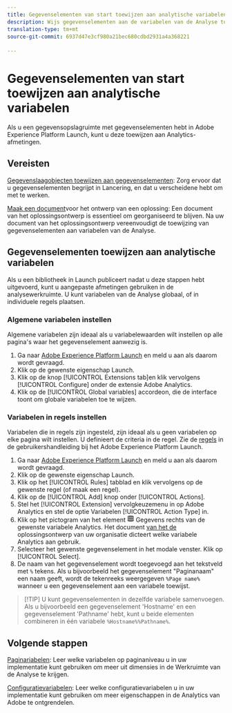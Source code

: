 ```yaml
---
title: Gegevenselementen van start toewijzen aan analytische variabelen
description: Wijs gegevenselementen aan de variabelen van de Analyse toe zodat u hen als afmetingen in de Werkruimte van de Analyse kunt gebruiken.
translation-type: tm+mt
source-git-commit: 6937d47e3cf980a21bec680cdbd2931a4a368221

---
```



# Gegevenselementen van start toewijzen aan analytische variabelen

Als u een gegevensopslagruimte met gegevenselementen hebt in Adobe Experience Platform Launch, kunt u deze toewijzen aan Analytics-afmetingen.

## Vereisten

[Gegevenslaagobjecten toewijzen aan gegevenselementen](layer-to-elements.md): Zorg ervoor dat u gegevenselementen begrijpt in Lancering, en dat u verscheidene hebt om met te werken.

[Maak een document](../prepare/solution-design.md)voor het ontwerp van een oplossing: Een document van het oplossingsontwerp is essentieel om georganiseerd te blijven. Na uw document van het oplossingsontwerp vereenvoudigt de toewijzing van gegevenselementen aan variabelen van de Analyse.

## Gegevenselementen toewijzen aan analytische variabelen

Als u een bibliotheek in Launch publiceert nadat u deze stappen hebt uitgevoerd, kunt u aangepaste afmetingen gebruiken in de analysewerkruimte. U kunt variabelen van de Analyse globaal, of in individuele regels plaatsen.

### Algemene variabelen instellen

Algemene variabelen zijn ideaal als u variabelewaarden wilt instellen op alle pagina&#39;s waar het gegevenselement aanwezig is.

1. Ga naar [Adobe Experience Platform Launch](https://launch.adobe.com) en meld u aan als daarom wordt gevraagd.
1. Klik op de gewenste eigenschap Launch.
1. Klik op de knop [!UICONTROL Extensions tab]en klik vervolgens [!UICONTROL Configure] onder de extensie Adobe Analytics.
1. Klik op de [!UICONTROL Global variables] accordeon, die de interface toont om globale variabelen toe te wijzen.

### Variabelen in regels instellen

Variabelen die in regels zijn ingesteld, zijn ideaal als u geen variabelen op elke pagina wilt instellen. U definieert de criteria in de regel. Zie de [regels](https://docs.adobe.com/content/help/en/launch/using/reference/manage-resources/rules.html) in de gebruikershandleiding bij het Adobe Experience Platform Launch.

1. Ga naar [Adobe Experience Platform Launch](https://launch.adobe.com) en meld u aan als daarom wordt gevraagd.
1. Klik op de gewenste eigenschap Launch.
1. Klik op het [!UICONTROL Rules] tabblad en klik vervolgens op de gewenste regel (of maak een regel).
1. Klik op de [!UICONTROL Add] knop onder [!UICONTROL Actions].
1. Stel het [!UICONTROL Extension] vervolgkeuzemenu in op Adobe Analytics en stel de optie Variabelen [!UICONTROL Action Type] in.
1. Klik op het pictogram van het element ![](assets/data-element.png) Gegevens rechts van de gewenste variabele Analytics. Het document [van het de](../prepare/solution-design.md) oplossingsontwerp van uw organisatie dicteert welke variabele Analytics aan gebruik.
1. Selecteer het gewenste gegevenselement in het modale venster. Klik op [!UICONTROL Select].
1. De naam van het gegevenselement wordt toegevoegd aan het tekstveld met `%` tekens. Als u bijvoorbeeld het gegevenselement &quot;Paginanaam&quot; een naam geeft, wordt de tekenreeks weergegeven `%Page name%` wanneer u een gegevenselement aan een variabele toewijst.

> [!TIP] U kunt gegevenselementen in dezelfde variabele samenvoegen. Als u bijvoorbeeld een gegevenselement &#39;Hostname&#39; en een gegevenselement &#39;Pathname&#39; hebt, kunt u beide elementen combineren in één variabele `%Hostname%%Pathname%`.

## Volgende stappen

[Paginariabelen](../vars/page-vars/page-variables.md): Leer welke variabelen op paginaniveau u in uw implementatie kunt gebruiken om meer uit dimensies in de Werkruimte van de Analyse te krijgen.

[Configuratievariabelen](../vars/config-vars/configuration-variables.md): Leer welke configuratievariabelen u in uw implementatie kunt gebruiken om meer eigenschappen in de Analytics van Adobe te ontgrendelen.
